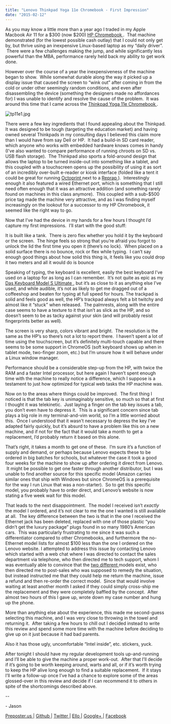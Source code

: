 ```yaml
---
title: "Lenovo Thinkpad Yoga 11e Chromebook - First Impression"
date: "2015-02-12"
---
```


<div class="content">
<p>As you may know a little more than a year ago I traded in my Apple Macbook Air
11 for a $300 (now $200) <a href="https://play.google.com/store/devices/details/HP_Chromebook_11_Black_Black_Wi_Fi?id=chromebook_hp_11_blackblack_wifi" target="_blank"> HP Chromebook
</a>
.  That machine demonstrated (for the lowest possible cash outlay) that I
could not only get by, but thrive using an inexpensive Linux-based laptop as
my “daily driver”.  There were a few challenges making the jump, and while
significantly less powerful than the MBA, performance rarely held back my
ability to get work done.</p>
<p>However over the course of a year the inexpensiveness of the machine began to
show.  While somewhat durable along the way it picked up a display issue that
caused the screen to “wink out” after coming in from the cold or under other
seemingly random conditions, and even after disassembling the device
(something the designers made no affordances for) I was unable to identify and
resolve the cause of the problem.  It was around this time that I came across
the <a href="http://shop.lenovo.com/us/en/laptops/thinkpad/11e-series/11e-yoga-chrome/" target="_blank"> Thinkpad Yoga 11e Chromebook
</a> .</p>
<p><img alt="tp11e1.jpg" src="/preposterous/assets/30-tp11e1.jpg"/></p>
<p>There were a few key ingredients that I found appealing about the Thinkpad.
It was designed to be tough (targeting the education market) and having owned
several Thinkpads in my consulting days I believed this claim more than I
would have from say Dell or HP.  It had a build-in SD card reader, which
anyone who works with embedded hardware knows comes in handy (I’ve also wanted
to compare performance of running chroots on SD vs. USB flash storage).  The
Thinkpad also sports a fold-around design that allows the laptop to be turned
inside-out into something like a tablet, and this coupled with a touchscreen
opens up the possibility of using it as sort of an incredibly over-built
e-reader or kiosk interface (folded like a tent it could be great for running
<a href="http://octoprint.org/" target="_blank"> Octoprint </a> next to a <a href="http://reprap.org/" target="_blank"> Reprap </a>
).  Interestingly enough it also featured a wired Ethernet port, which is
something that I still need often enough that it was an attractive addition
(and something rarely found on machines in this class anymore).  This coupled
with a sub-$500 price tag made the machine very attractive, and as I was
finding myself increasingly on the lookout for a successor to my HP
Chromebook, it seemed like the right way to go.</p>
<p>Now that I’ve had the device in my hands for a few hours I thought I’d capture
my first impressions.  I’ll start with the good stuff:</p>
<p>It is built like a tank.  There is zero flex whether you hold it by the
keyboard or the screen.  The hinge feels so strong that you’re afraid you
forgot to unlock the lid the first time you open it (there’s no lock).  When
placed on a solid surface there is no bounce, rock or flex while typing.  I
can’t say enough good things about how solid this thing is, it feels like you
could drop it two meters and all it would do is bounce</p>
<p>Speaking of typing, the keyboard is excellent, easily the best keyboard I’ve
used on a laptop for as long as I can remember.  It’s not quite as epic as my
<a href="http://www.daskeyboard.com/model-s-ultimate/" target="_blank"> Das Keyboard Model S Ultimate
</a> , but it’s as close to it as
anything else I’ve used, and while audible, it’s not as likely to get me
dragged out of a coffeeshop and beaten for typing at full speed for hours.
The trackpad is solid and feels good as well, the HP’s trackpad always felt a
bit twitchy and almost like it “stuck” when released.  The palmrests, along
with the entire case seems to have a texture to it that isn’t as slick as the
HP, and so doesn’t seem to be as tacky against your skin (and will probably
resist fingerprints better as well).</p>
<p>The screen is very sharp, colors vibrant and bright.  The resolution is the
same as the HP’s so there’s not a lot to report there.  I haven’t spent a lot
of time using the touchscreen, but it’s definitely multi-touch capable and
there seems to be some support in ChromeOS (soft keyboard shows up when in
tablet mode, two-finger zoom, etc.) but I’m unsure how it will behave under a
Linux window manager.</p>
<p>Performance should be a considerable step-up from the HP, with twice the RAM
and a faster Intel processor, but here again I haven’t spent enough time with
the machine to really notice a difference, which I suppose is a testament to
just how optimized for typical web tasks the HP machine was.</p>
<p>Now on to the areas where things could be improved.  The first thing I noticed
is that the tab key is unimaginably sensitive, so much so that at first I
thought it was telekinetic.  Just laying a finger on the tab key issues a tab,
you don’t even have to depress it.  This is a significant concern since tab
plays a big role in my terminal-and-vim world, so I’m a little worried about
this.  Once I understood that it wasn’t necessary to depress the key I’ve
adapted fairly quickly, but it’s absurd to have a problem like this on a new
machine, and if not for the fact that it would take a month to get a
replacement, I’d probably return it based on this alone.</p>
<p>That’s right, it takes a month to get one of these.  I’m sure it’s a function
of supply and demand, or perhaps because Lenovo expects these to be ordered in
big batches for schools, but whatever the case it took a good four weeks for
the machine to show up after ordering it direct from Lenovo.  It might be
possible to get one faster through another distributor, but I was unable to
find another source for this specific model (Amazon carries similar ones that
ship with Windows but since ChromeOS is a prerequisite for the way I run Linux
that was a non-starter).  So to get this specific model, you probably have to
order direct, and Lenovo’s website is now stating a five week wait for this
model.</p>
<p>That leads to the next disappointment.  The model I received isn’t <em>exactly</em>
the model I ordered, and it’s not clear to me the one I wanted is still
available at all.  The key difference between the two is that in the one I
received the Ethernet jack has been deleted, replaced with one of those
plastic “you didn’t get the luxury package” plugs found in so many 1980’s
American cars.  This was particularly frustrating to me since it was such a
differentiator compared to other Chromebooks, and furthermore the no-Ethernet
model lists for almost $100 less than the one I ordered on the Lenovo website.
I attempted to address this issue by contacting Lenovo which started with a
web chat where I was directed to contact the sales department via telephone,
who then directed me to tech support, whom I was eventually able to convince
that the <a href="http://shop.lenovo.com/us/en/laptops/thinkpad/11e-series/11e-
chrome/" target="_blank"> two </a> <a href="http://shop.lenovo.com/us/en/laptops/thinkpad/11e-
series/11e-yoga-chrome/" target="_blank"> different </a> models exist, who then directed me to post-sales who
was supposed to remedy the situation, but instead instructed me that they
could help me return the machine, issue a refund and then re-order the correct
model.  Since that would involve waiting at least another month I asked if
they could simply cross-ship me the replacement and they were completely
baffled by the concept.  After almost two hours of this I gave up, wrote down
my case number and hung up the phone.</p>
<p>More than anything else about the experience, this made me second-guess
selecting this machine, and I was very close to throwing in the towel and
returning it.  After taking a few hours to chill out I decided instead to
write this review and spend some more time with the machine before deciding to
give up on it just because it had bad parents.</p>
<p>Also it has those ugly, uncomfortable “Intel inside”, etc. stickers, yuck.</p>
<p>After tonight I should have my regular development tools up-and-running and
I’ll be able to give the machine a proper work-out.  After that I’ll decide if
it’s going to be worth keeping around, warts and all, or if it’s worth trying
to keep the HP alive long enough to find a suitable replacement.  If it stays
I’ll write a follow-up once I’ve had a chance to explore some of the areas
glossed-over in this review and decide if I can recommend it to others in
spite of the shortcomings described above.</p>
<p>--</p>
<p>- Jason</p>
<p><a href="http://jjg.preposter.us/" target="_blank"> Preposter.us </a> | <a href="https://github.com/jjg" target="_blank"> Github
</a> | <a href="https://twitter.com/jasonbot2000" target="_blank"> Twitter </a> | <a href="https://ello.co/jasonbot" target="_blank">
Ello </a> | <a href="https://plus.google.com/u/0/+JasonGullickson/posts" target="_blank"> Google+
</a> | <a href="https://www.facebook.com/jasonjgullickson" target="_blank"> Facebook
</a></p>
</div>
